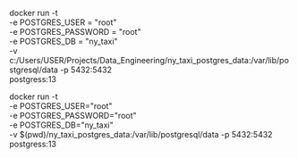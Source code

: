 
docker run -t \
    -e POSTGRES_USER = "root" \
    -e POSTGRES_PASSWORD = "root" \
    -e POSTGRES_DB = "ny_taxi" \
    -v c:/Users/USER/Projects/Data_Engineering/ny_taxi_postgres_data:/var/lib/postgresql/data
    -p 5432:5432 \
    postgress:13


docker run -t \
    -e POSTGRES_USER="root" \
    -e POSTGRES_PASSWORD="root" \
    -e POSTGRES_DB="ny_taxi" \
    -v $(pwd)/ny_taxi_postgres_data:/var/lib/postgresql/data
    -p 5432:5432 \
    postgress:13  